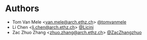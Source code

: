 # Authors

- Tom Van Mele <<van.mele@arch.ethz.ch>> [@tomvanmele](https://github.com/tomvanmele)
- Li Chen <<li.chen@arch.ethz.ch>> [@Licini](https://github.com/Licini)
- Zac Zhuo Zhang <<zhuo.zhang@arch.ethz.ch>> [@ZacZhangzhuo](https://github.com/ZacZhangzhuo)
